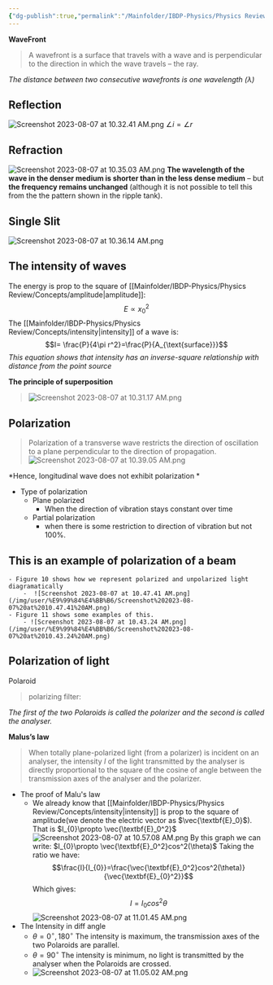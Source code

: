 ```yaml
---
{"dg-publish":true,"permalink":"/Mainfolder/IBDP-Physics/Physics Review/Topics/Wave characteristics/"}
---
```


**WaveFront** 
>A wavefront is a surface that travels with a wave and is perpendicular to the direction in which the wave travels – the ray.

*The distance between two consecutive wavefronts is one wavelength ($\lambda$)* 

## Reflection
![Screenshot 2023-08-07 at 10.32.41 AM.png](/img/user/%E9%99%84%E4%BB%B6/Screenshot%202023-08-07%20at%2010.32.41%20AM.png)
$\angle i=\angle r$ 

## Refraction

![Screenshot 2023-08-07 at 10.35.03 AM.png](/img/user/%E9%99%84%E4%BB%B6/Screenshot%202023-08-07%20at%2010.35.03%20AM.png)
**The wavelength of the wave in the denser medium is shorter than in the less dense medium** – but **the frequency remains unchanged** (although it is not possible to tell this from the the pattern shown in the ripple tank).

## Single Slit
![Screenshot 2023-08-07 at 10.36.14 AM.png](/img/user/%E9%99%84%E4%BB%B6/Screenshot%202023-08-07%20at%2010.36.14%20AM.png)
## The intensity of waves
The energy is prop to the square of [[Mainfolder/IBDP-Physics/Physics Review/Concepts/amplitude\|amplitude]]:
$$E\propto x_0^2$$
The [[Mainfolder/IBDP-Physics/Physics Review/Concepts/intensity\|intensity]] of a wave is:
$$I= \frac{P}{4\pi r^2}=\frac{P}{A_{\text{surface}}}$$
*This equation shows that intensity has an inverse-square relationship with distance from the point source*

**The principle of superposition**
>![Screenshot 2023-08-07 at 10.31.17 AM.png](/img/user/%E9%99%84%E4%BB%B6/Screenshot%202023-08-07%20at%2010.31.17%20AM.png)

## Polarization
>Polarization of a transverse wave restricts the direction of oscillation to a plane perpendicular to the direction of propagation.![Screenshot 2023-08-07 at 10.39.05 AM.png](/img/user/%E9%99%84%E4%BB%B6/Screenshot%202023-08-07%20at%2010.39.05%20AM.png)

*Hence, longitudinal wave does not exhibit polarization *

- Type of polarization
	- Plane polarized
		- When the direction of vibration stays constant over time
	- Partial polarization
		- when there is some restriction to direction of vibration but not $100\%$.

This is an example of polarization of a beam
- 
	- Figure 10 shows how we represent polarized and unpolarized light diagramatically
		-  ![Screenshot 2023-08-07 at 10.47.41 AM.png](/img/user/%E9%99%84%E4%BB%B6/Screenshot%202023-08-07%20at%2010.47.41%20AM.png)
	- Figure 11 shows some examples of this.
		- ![Screenshot 2023-08-07 at 10.43.24 AM.png](/img/user/%E9%99%84%E4%BB%B6/Screenshot%202023-08-07%20at%2010.43.24%20AM.png)

## Polarization of light
Polaroid
>polarizing filter:

*The first of the two Polaroids is called the polarizer and the second is called the analyser.* 

**Malus’s law**
>When totally plane-polarized light (from a polarizer) is incident on an analyser, the intensity $I$ of the light transmitted by the analyser is directly proportional to the square of the cosine of angle between the transmission axes of the analyser and the polarizer.

- The proof of Malu's law
	- We already know that [[Mainfolder/IBDP-Physics/Physics Review/Concepts/intensity\|intensity]] is prop to the square of amplitude(we denote the electric vector as $\vec{\textbf{E}_0}$). That is $I_{0}\propto \vec{\textbf{E}_0^2}$ ![Screenshot 2023-08-07 at 10.57.08 AM.png](/img/user/%E9%99%84%E4%BB%B6/Screenshot%202023-08-07%20at%2010.57.08%20AM.png) By this graph we can write: $I_{0}\propto \vec{\textbf{E}_0^2}cos^2(\theta)$ Taking the ratio we have:$$\frac{I}{I_{0}}=\frac{\vec{\textbf{E}_0^2}cos^2(\theta)}{\vec{\textbf{E}_{0}^2}}$$Which gives:
$$I=I_0cos^2\theta$$ ![Screenshot 2023-08-07 at 11.01.45 AM.png](/img/user/%E9%99%84%E4%BB%B6/Screenshot%202023-08-07%20at%2011.01.45%20AM.png)
- The Intensity in diff angle
	- $\theta=0^{\circ},180^{\circ}$    The intensity is maximum, the transmission axes of the two Polaroids are parallel.
	- $\theta=90^{\circ}$ The intensity is minimum, no light is transmitted by the analyser when the Polaroids are crossed.
	- ![Screenshot 2023-08-07 at 11.05.02 AM.png](/img/user/%E9%99%84%E4%BB%B6/Screenshot%202023-08-07%20at%2011.05.02%20AM.png)

